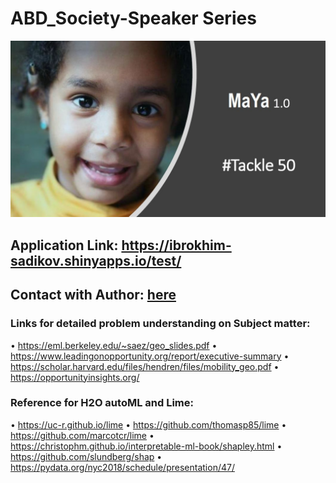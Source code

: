 # ABD_Society-Speaker Series

![.](https://github.com/Ibrokhimsadikov/ABD_Society/blob/master/Maya.JPG)


## Application Link: https://ibrokhim-sadikov.shinyapps.io/test/

## Contact with Author: [here](https://www.linkedin.com/in/abe-sadikov-27b449179)



### Links for detailed problem understanding on Subject matter:
• https://eml.berkeley.edu/~saez/geo_slides.pdf
• https://www.leadingonopportunity.org/report/executive-summary
• https://scholar.harvard.edu/files/hendren/files/mobility_geo.pdf
• https://opportunityinsights.org/


### Reference for H2O autoML and Lime:
• https://uc-r.github.io/lime
• https://github.com/thomasp85/lime
• https://github.com/marcotcr/lime
• https://christophm.github.io/interpretable-ml-book/shapley.html
• https://github.com/slundberg/shap
• https://pydata.org/nyc2018/schedule/presentation/47/
